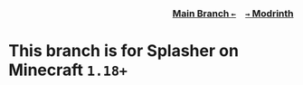 ### <p align=right>[Main Branch `←`](https://github.com/Krlite/Bounced)&emsp;[`→` Modrinth](https://modrinth.com/mod/bounced)</p>

# This branch is for Splasher on Minecraft `1.18+`
